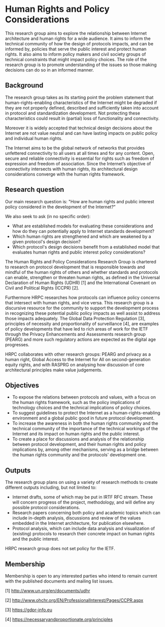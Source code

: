 # Human Rights and Policy Considerations

This research group aims to explore the relationship between Internet architecture and human rights for a wide audience. It aims to inform the technical community of how the design of protocols impacts, and can be informed by, policies that serve the public interest and protect human rights. It also aims to inform policy makers and civil society groups of technical constraints that might impact policy choices. The role of the research group is to promote understanding of the issues so those making decisions can do so in an informed manner.

## Background

The research group takes as its starting point the problem statement that human-rights-enabling characteristics of the Internet might be degraded if they are not properly defined, described and sufficiently taken into account in protocol and standardization development. Not protecting these characteristics could result in (partial) loss of functionality and connectivity.

Moreover it is widely accepted that technical design decisions about the Internet are not value neutral and can have lasting impacts on public policy and individual human rights.

The Internet aims to be the global network of networks that provides unfettered connectivity to all users at all times and for any content. Open, secure and reliable connectivity is essential for rights such as freedom of expression and freedom of association. Since the Internet’s objective of connectivity intersects with human rights, its architectural design considerations converge with the human rights framework.

## Research question

Our main research question is: "How are human rights and public interest policy considered in the development of the Internet?"

We also seek to ask (in no specific order): 

- What are established models for evaluating these considerations and how do they can potentially apply to Internet standards development?
- Which human rights are strengthened and which are weakened by a given protocol's design decision?
- Which protocol's design decisions benefit from a established model that evaluates human rights and public interest policy considerations?

The Human Rights and Policy Considerations Research Group is chartered to research on protocol development that is responsible towards and mindful of the human rights of others and whether standards and protocols can enable, strengthen or threaten human rights, as defined in the Universal Declaration of Human Rights (UDHR) [1] and the International Covenant on Civil and Political Rights (ICCPR) [2].

Furthermore HRPC researches how protocols can influence policy concerns that intersect with human rights, and vice versa. This research group is a discursive resource for the community to support the development process in recognizing these potential public policy impacts as well assist to address those impacts adequately. The Global Data Protection Regulation [3], principles of necessity and proportionality of surveillance [4], are examples of policy developments that have led to rich areas of work for the IETF through the Privacy Enhancements and Assessments research group (PEARG) and more such regulatory actions are expected as the digital age progresses.

HRPC collaborates with other research groups: PEARG and privacy as a human right, Global Access to the Internet for All on second-generation equity rights, and with RASPRG on analysing how discussion of core architectural principles make value judgements.

## Objectives

 * To expose the relations between protocols and values, with a focus on the human rights framework, such as the policy implications of technology choices and the technical implications of policy choices.
 * To suggest guidelines to protect the Internet as a human-rights-enabling environment and a global public good in future protocol development.
 * To increase the awareness in both the human rights community and the technical community of the importance of the technical workings of the Internet and its impact on human rights and the public interest.
* To create a place for discussions and analysis of the relationship between protocol development, and their human rights and policy implications by, among other mechanisms, serving as a bridge between the human rights community and the protocols' development one.

## Outputs

The research group plans on using a variety of research methods to create different outputs including, but not limited to:

 * Internet drafts, some of which may be put in IRTF RFC stream. These will concern progress of the project, methodology, and will define any possible protocol considerations.
 * Research papers concerning both policy and academic topics which can include in-depth analysis, discussions and review of the values embedded in the Internet architecture, for publication elsewhere.
 * Protocol analysis, which can include data analysis and visualization of (existing) protocols to research their concrete impact on human rights and the public interest.

HRPC research group does not set policy for the IETF.

## Membership

Membership is open to any interested parties who intend to remain current with the published documents and mailing list issues.

[1] http://www.un.org/en/documents/udhr

[2] http://www.ohchr.org/EN/ProfessionalInterest/Pages/CCPR.aspx

[3] https://gdpr-info.eu

[4] https://necessaryandproportionate.org/principles
